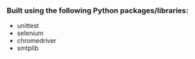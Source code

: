 

### Built using the following Python packages/libraries:
* unittest
* selenium
* chromedriver
* smtplib
